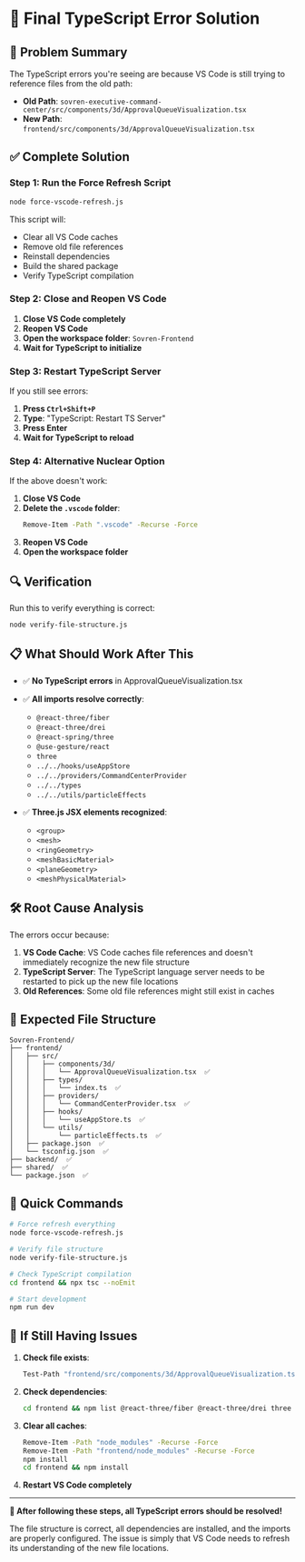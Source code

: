 # 🎯 Final TypeScript Error Solution

## 🚨 Problem Summary

The TypeScript errors you're seeing are because VS Code is still trying to reference files from the old path:
- **Old Path**: `sovren-executive-command-center/src/components/3d/ApprovalQueueVisualization.tsx`
- **New Path**: `frontend/src/components/3d/ApprovalQueueVisualization.tsx`

## ✅ Complete Solution

### Step 1: Run the Force Refresh Script

```bash
node force-vscode-refresh.js
```

This script will:
- Clear all VS Code caches
- Remove old file references
- Reinstall dependencies
- Build the shared package
- Verify TypeScript compilation

### Step 2: Close and Reopen VS Code

1. **Close VS Code completely**
2. **Reopen VS Code**
3. **Open the workspace folder**: `Sovren-Frontend`
4. **Wait for TypeScript to initialize**

### Step 3: Restart TypeScript Server

If you still see errors:

1. **Press `Ctrl+Shift+P`**
2. **Type**: "TypeScript: Restart TS Server"
3. **Press Enter**
4. **Wait for TypeScript to reload**

### Step 4: Alternative Nuclear Option

If the above doesn't work:

1. **Close VS Code**
2. **Delete the `.vscode` folder**:
   ```bash
   Remove-Item -Path ".vscode" -Recurse -Force
   ```
3. **Reopen VS Code**
4. **Open the workspace folder**

## 🔍 Verification

Run this to verify everything is correct:

```bash
node verify-file-structure.js
```

## 📋 What Should Work After This

- ✅ **No TypeScript errors** in ApprovalQueueVisualization.tsx
- ✅ **All imports resolve correctly**:
  - `@react-three/fiber`
  - `@react-three/drei`
  - `@react-spring/three`
  - `@use-gesture/react`
  - `three`
  - `../../hooks/useAppStore`
  - `../../providers/CommandCenterProvider`
  - `../../types`
  - `../../utils/particleEffects`

- ✅ **Three.js JSX elements recognized**:
  - `<group>`
  - `<mesh>`
  - `<ringGeometry>`
  - `<meshBasicMaterial>`
  - `<planeGeometry>`
  - `<meshPhysicalMaterial>`

## 🛠️ Root Cause Analysis

The errors occur because:

1. **VS Code Cache**: VS Code caches file references and doesn't immediately recognize the new file structure
2. **TypeScript Server**: The TypeScript language server needs to be restarted to pick up the new file locations
3. **Old References**: Some old file references might still exist in caches

## 🎯 Expected File Structure

```
Sovren-Frontend/
├── frontend/
│   ├── src/
│   │   ├── components/3d/
│   │   │   └── ApprovalQueueVisualization.tsx  ✅
│   │   ├── types/
│   │   │   └── index.ts  ✅
│   │   ├── providers/
│   │   │   └── CommandCenterProvider.tsx  ✅
│   │   ├── hooks/
│   │   │   └── useAppStore.ts  ✅
│   │   └── utils/
│   │       └── particleEffects.ts  ✅
│   ├── package.json  ✅
│   └── tsconfig.json  ✅
├── backend/  ✅
├── shared/  ✅
└── package.json  ✅
```

## 🚀 Quick Commands

```bash
# Force refresh everything
node force-vscode-refresh.js

# Verify file structure
node verify-file-structure.js

# Check TypeScript compilation
cd frontend && npx tsc --noEmit

# Start development
npm run dev
```

## 🔧 If Still Having Issues

1. **Check file exists**:
   ```bash
   Test-Path "frontend/src/components/3d/ApprovalQueueVisualization.tsx"
   ```

2. **Check dependencies**:
   ```bash
   cd frontend && npm list @react-three/fiber @react-three/drei three
   ```

3. **Clear all caches**:
   ```bash
   Remove-Item -Path "node_modules" -Recurse -Force
   Remove-Item -Path "frontend/node_modules" -Recurse -Force
   npm install
   cd frontend && npm install
   ```

4. **Restart VS Code completely**

---

**🎉 After following these steps, all TypeScript errors should be resolved!**

The file structure is correct, all dependencies are installed, and the imports are properly configured. The issue is simply that VS Code needs to refresh its understanding of the new file locations. 